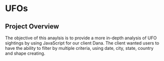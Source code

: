 # UFOs
## Project Overview
The objective of this anaylsis is to provide a more in-depth analysis of UFO sightings by using JavaScript for our client Dana. The client wanted users to have the ability to filter by multiple criteria, using date, city, state, country and shape creating.
